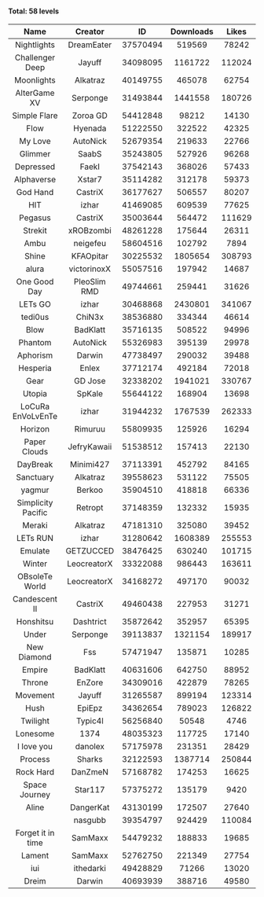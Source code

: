 #### Total: 58 levels

| Name | Creator | ID | Downloads | Likes |
|:---:|:---:|:---:|:---:|:---:|
| Nightlights | DreamEater | 37570494 | 519569 | 78242
| Challenger Deep | Jayuff | 34098095 | 1161722 | 112024
| Moonlights | Alkatraz | 40149755 | 465078 | 62754
| AlterGame XV | Serponge | 31493844 | 1441558 | 180726
| Simple Flare | Zoroa GD | 54412848 | 98212 | 14130
| Flow | Hyenada | 51222550 | 322522 | 42325
| My Love | AutoNick | 52679354 | 219633 | 22766
| Glimmer | SaabS | 35243805 | 527926 | 96268
| Depressed | FaekI | 37542143 | 368026 | 57433
| Alphaverse | Xstar7 | 35114282 | 312178 | 59373
| God Hand | CastriX | 36177627 | 506557 | 80207
| HIT | izhar | 41469085 | 609539 | 77625
| Pegasus | CastriX | 35003644 | 564472 | 111629
| Strekit | xROBzombi | 48261228 | 175644 | 26311
| Ambu | neigefeu | 58604516 | 102792 | 7894
| Shine | KFAOpitar | 30225532 | 1805654 | 308793
| alura | victorinoxX | 55057516 | 197942 | 14687
| One Good Day | PleoSlim RMD | 49744661 | 259441 | 31626
| LETs GO | izhar | 30468868 | 2430801 | 341067
| tedi0us | ChiN3x | 38536880 | 334344 | 46614
| Blow | BadKlatt | 35716135 | 508522 | 94996
| Phantom | AutoNick | 55326983 | 395139 | 29978
| Aphorism | Darwin | 47738497 | 290032 | 39488
| Hesperia | Enlex | 37712174 | 492184 | 72018
| Gear | GD Jose | 32338202 | 1941021 | 330767
| Utopia | SpKale | 55644122 | 168904 | 13698
| LoCuRa EnVoLvEnTe | izhar | 31944232 | 1767539 | 262333
| Horizon | Rimuruu | 55809935 | 125926 | 16294
| Paper Clouds | JefryKawaii | 51538512 | 157413 | 22130
| DayBreak | Minimi427 | 37113391 | 452792 | 84165
| Sanctuary | Alkatraz | 39558623 | 531122 | 75505
| yagmur | Berkoo | 35904510 | 418818 | 66336
| Simplicity Pacific | Retropt | 37148359 | 132332 | 15935
| Meraki | Alkatraz | 47181310 | 325080 | 39452
| LETs  RUN | izhar | 31280642 | 1608389 | 255553
| Emulate | GETZUCCED | 38476425 | 630240 | 101715
| Winter | LeocreatorX | 33322088 | 986443 | 163611
| OBsoleTe World | LeocreatorX | 34168272 | 497170 | 90032
| Candescent II | CastriX | 49460438 | 227953 | 31271
| Honshitsu | Dashtrict | 35872642 | 352957 | 65395
| Under | Serponge | 39113837 | 1321154 | 189917
| New Diamond | Fss | 57471947 | 135871 | 10285
| Empire | BadKlatt | 40631606 | 642750 | 88952
| Throne | EnZore | 34309016 | 422879 | 78265
| Movement | Jayuff | 31265587 | 899194 | 123314
| Hush | EpiEpz | 34362654 | 789023 | 126822
| Twilight | Typic4l | 56256840 | 50548 | 4746
| Lonesome | 1374 | 48035323 | 117725 | 17140
| I love you | danolex | 57175978 | 231351 | 28429
| Process | Sharks | 32122593 | 1387714 | 250844
| Rock Hard | DanZmeN | 57168782 | 174253 | 16625
| Space Journey | Star117 | 57375272 | 135179 | 9420
| Aline | DangerKat | 43130199 | 172507 | 27640
|   | nasgubb | 39354797 | 924429 | 110084
| Forget it in time | SamMaxx | 54479232 | 188833 | 19685
| Lament | SamMaxx | 52762750 | 221349 | 27754
| iui | ithedarki | 49428829 | 71266 | 13020
| Dreim | Darwin | 40693939 | 388716 | 49580
